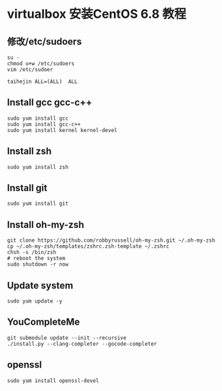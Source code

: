 # virtualbox 安装CentOS 6.8 教程
## 修改/etc/sudoers
	su -
	chmod u+w /etc/sudoers
	vim /etc/sudoer
	
	taihejin ALL=(ALL)	ALL
## Install gcc gcc-c++
	sudo yum install gcc
	sudo yum install gcc-c++
	sudo yum install kernel kernel-devel
## Install zsh
	sudo yum install zsh
## Install git
	sudo yum install git
## Install oh-my-zsh
	git clone https://github.com/robbyrussell/oh-my-zsh.git ~/.oh-my-zsh
	cp ~/.oh-my-zsh/templates/zshrc.zsh-template ~/.zshrc
	chsh -s /bin/zsh	
	# reboot the system
	sudo shutdown -r now
## Update system
	sudo yum update -y
	
## YouCompleteMe
	git submodule update --init --recursive
	./install.py --clang-completer --gocode-completer
## openssl
	sudo yum install openssl-devel

